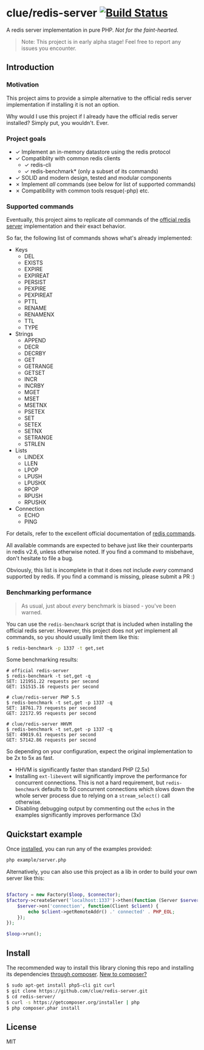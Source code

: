 # clue/redis-server [![Build Status](https://travis-ci.org/clue/redis-server.png?branch=master)](https://travis-ci.org/clue/redis-server)

A redis server implementation in pure PHP. *Not for the faint-hearted.*

> Note: This project is in early alpha stage! Feel free to report any issues you encounter.

## Introduction


### Motivation

This project aims to provide a simple alternative to the official redis server
implementation if installing it is not an option.

Why would I use this project if I already have the official redis server
installed? Simply put, you wouldn't. Ever.

### Project goals

* ✓ Implement an in-memory datastore using the redis protocol
* ✓ Compatiblity with common redis clients
  * ✓ redis-cli
  * ✓ redis-benchmark* (only a subset of its commands)
* ✓ SOLID and modern design, tested and modular components
* ✗ Implement *all* commands (see below for list of supported commands)
* ✗ Compatibility with common tools resque(-php) etc.

### Supported commands

Eventually, this project aims to replicate *all* commands of
the [official redis server](http://redis.io/) implementation and their exact
behavior.

So far, the following list of commands shows what's already implemented:

* Keys
  * DEL
  * EXISTS
  * EXPIRE
  * EXPIREAT
  * PERSIST
  * PEXPIRE
  * PEXPIREAT
  * PTTL
  * RENAME
  * RENAMENX
  * TTL
  * TYPE
* Strings
  * APPEND
  * DECR
  * DECRBY
  * GET
  * GETRANGE
  * GETSET
  * INCR
  * INCRBY
  * MGET
  * MSET
  * MSETNX
  * PSETEX
  * SET
  * SETEX
  * SETNX
  * SETRANGE
  * STRLEN
* Lists
  * LINDEX
  * LLEN
  * LPOP
  * LPUSH
  * LPUSHX
  * RPOP
  * RPUSH
  * RPUSHX
* Connection
  * ECHO
  * PING
  
For details, refer to the excellent official documentation of
[redis commands](http://redis.io/commands).

All available commands are expected to behave just like their counterparts in
redis v2.6, unless otherwise noted. If you find a command to misbehave, don't
hesitate to file a bug.

Obviously, this list is incomplete in that it does not include *every* command
supported by redis. If you find a command is missing, please submit a PR :)

### Benchmarking performance

> As usual, just about *every* benchmark is biased - you've been warned.

You can use the `redis-benchmark` script that is included when installing the
official redis server. However, this project does not *yet* implement all
commands, so you should usually limit them like this:

```bash
$ redis-benchmark -p 1337 -t get,set
```

Some benchmarking results:

```
# official redis-server
$ redis-benchmark -t set,get -q
SET: 121951.22 requests per second
GET: 151515.16 requests per second

# clue/redis-server PHP 5.5
$ redis-benchmark -t set,get -p 1337 -q
SET: 18761.73 requests per second
GET: 22172.95 requests per second

# clue/redis-server HHVM
$ redis-benchmark -t set,get -p 1337 -q
SET: 49019.61 requests per second
GET: 57142.86 requests per second
```

So depending on your configuration, expect the original implementation to be 2x to 5x as fast.
- HHVM is significantly faster than standard PHP (2.5x)
- Installing `ext-libevent` will significantly improve the performance for concurrent connections. This is not a hard requirement, but `redis-benchmark` defaults to 50 concurrent connections which slows down the whole server process due to relying on a `stream_select()` call otherwise.
- Disabling debugging output by commenting out the `echo`s in the examples significantly improves performance (3x)

## Quickstart example

Once [installed](#install), you can run any of the examples provided:

```bash
php example/server.php
```

Alternatively, you can also use this project as a lib in order to build your
own server like this:

```php

$factory = new Factory($loop, $connector);
$factory->createServer('localhost:1337')->then(function (Server $server) use ($loop) {
    $server->on('connection', function(Client $client) {
        echo $client->getRemoteAddr() .' connected' . PHP_EOL;    
    });
});

$loop->run();
```

## Install

The recommended way to install this library cloning this repo and installing
its dependencies [through composer](http://getcomposer.org). [New to composer?](http://getcomposer.org/doc/00-intro.md)

```bash
$ sudo apt-get install php5-cli git curl
$ git clone https://github.com/clue/redis-server.git
$ cd redis-server/
$ curl -s https://getcomposer.org/installer | php
$ php composer.phar install
```

## License

MIT

